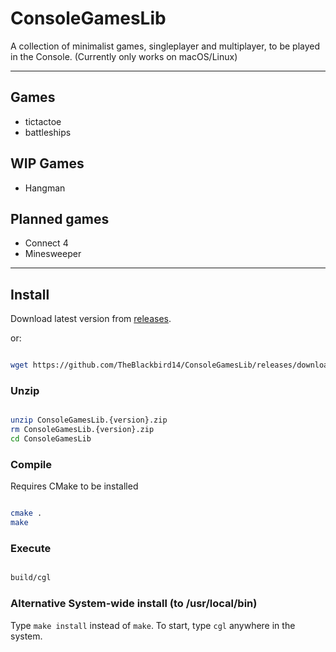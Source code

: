 # ConsoleGamesLib

A collection of minimalist games, singleplayer and multiplayer, to be played in the Console. (Currently only works on macOS/Linux)

---

## Games

- tictactoe
- battleships

## WIP Games

- Hangman

## Planned games

- Connect 4
- Minesweeper

---

## Install

Download latest version from [releases](https://github.com/TheBlackbird14/ConsoleGamesLib/releases).

or:

```bash

wget https://github.com/TheBlackbird14/ConsoleGamesLib/releases/download/{version}/ConsoleGamesLib.{version}.zip

```

### Unzip

```bash

unzip ConsoleGamesLib.{version}.zip
rm ConsoleGamesLib.{version}.zip
cd ConsoleGamesLib

```

### Compile

Requires CMake to be installed

```bash

cmake .
make

```

### Execute

```bash

build/cgl

```

### Alternative System-wide install (to /usr/local/bin)

Type ``make install`` instead of ``make``.
To start, type ``cgl`` anywhere in the system.
